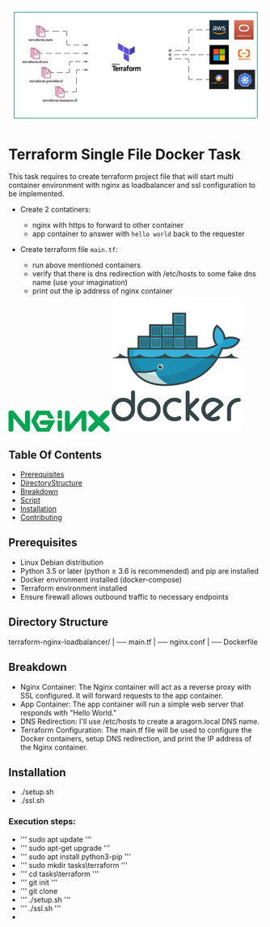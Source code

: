 ![Terraform Arch](Terraform.jpg)

# Terraform Single File Docker Task 

This task requires to create terraform project file that will start multi container environment with nginx as loadbalancer 
and ssl configuration to be implemented.

- Create 2 contatiners:
    - nginx with https to forward to other container
    - app container to answer with `hello world` back to the requester

- Create terraform file `main.tf`:
    - run above mentioned containers
    - verify that there is dns redirection with /etc/hosts to some fake dns name (use your imagination)
    - print out the ip address of nginx container

![Nginx](nginx_logo.png) ![Docker](dockerlogo.png)

## Table Of Contents

- [Prerequisites](#prerequisites)
- [DirectoryStructure](#directorystructure) 
- [Breakdown](#breakdown)
- [Script](#script)
- [Installation](#installation)
- [Contributing](#contributing)

## Prerequisites

- Linux Debian distribution
- Python 3.5 or later (python ≥ 3.6 is recommended) and pip are installed
- Docker environment installed (docker-compose)
- Terraform environment installed
- Ensure firewall allows outbound traffic to necessary endpoints 

## Directory Structure

terraform-nginx-loadbalancer/
|
── main.tf
|
── nginx.conf
|
── Dockerfile

## Breakdown 

- Nginx Container: The Nginx container will act as a reverse proxy with SSL configured. It will forward requests to the app container.
- App Container: The app container will run a simple web server that responds with "Hello World."
- DNS Redirection: I'll use /etc/hosts to create a aragorn.local DNS name.
- Terraform Configuration: The main.tf file will be used to configure the Docker containers, setup DNS redirection, and print the IP address of the Nginx container.

## Installation

- ./setup.sh
- ./ssl.sh 

### Execution steps: 

- ''' sudo apt update '''
- ''' sudo apt-get upgrade '''
- ''' sudo apt install python3-pip '''
- ''' sudo mkdir tasks\terraform '''
- ''' cd tasks\terraform '''
- ''' git init '''
- ''' git clone 
- ''' ./setup.sh '''
- ''' ./ssl.sh '''
- 


